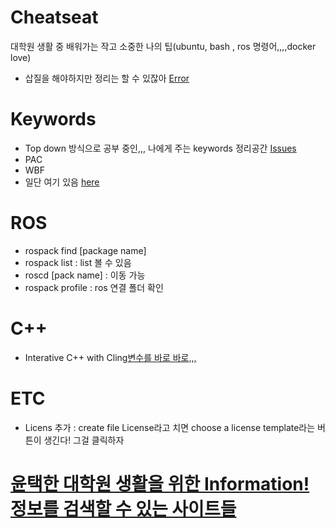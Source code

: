 # Cheatseat
대학원 생활 중 배워가는 작고 소중한 나의 팁(ubuntu, bash , ros 명령어,,,,docker love)
- 삽질을 해야하지만 정리는 할 수 있잖아 [Error](Error.md)


# Keywords
- Top down 방식으로 공부 중인,,, 나에게 주는 keywords 정리공간 [Issues](https://github.com/ChaeChae0505/Cheatseat/issues)
- PAC
- WBF
- 일단 여기 있음 [here](https://www.notion.so/ch05ch/e68d8d8a62824626bf19a587e91c3d34)

# ROS
- rospack find [package name]
- rospack list : list 볼 수 있음
- roscd [pack name] : 이동 가능
- rospack profile : ros 연결 폴더 확인

# C++
- Interative C++ with Cling[변수를 바로 바로,,,](https://iosroid.tistory.com/m/113)

# ETC
- Licens 추가 : create file License라고 치면 choose a license template라는 버튼이 생긴다! 그걸 클릭하자


# [윤택한 대학원 생활을 위한 Information! 정보를 검색할 수 있는 사이트들]()
